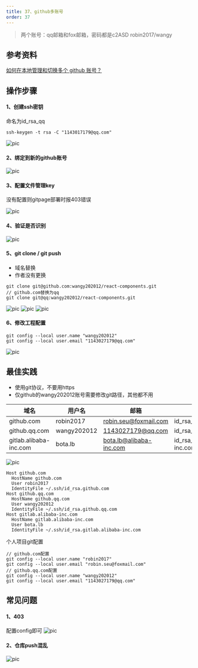 ```yaml
---
title: 37、github多账号
order: 37
---
```

> 两个账号：qq邮箱和fox邮箱，密码都是c2ASD
robin2017/wangy
## 参考资料
[如何在本地管理和切换多个 github 账号？](https://juejin.cn/post/6844903831000596488)   

## 操作步骤
#### 1、创建ssh密钥
命名为id_rsa_qq
```
ssh-keygen -t rsa -C "1143017179@qq.com"
```
![pic](https://robin2017.github.io/frontend-notes/images/rsa.png)

#### 2、绑定到新的github账号
![pic](https://robin2017.github.io/frontend-notes/images/ssh.png)

#### 3、配置文件管理key
没有配置则gitpage部署时报403错误  

![pic](https://robin2017.github.io/frontend-notes/images/sshconfig.png)

#### 4、验证是否识别
![pic](https://robin2017.github.io/frontend-notes/images/sshsuccess.png)

#### 5、git clone / git push
+ 域名替换
+ 作者没有更换
```
git clone git@github.com:wangy202012/react-components.git
// github.com替换为qq
git clone git@qq:wangy202012/react-components.git

```
![pic](https://robin2017.github.io/frontend-notes/images/gitclone.png)
![pic](https://robin2017.github.io/frontend-notes/images/gitpush.png)
![pic](https://robin2017.github.io/frontend-notes/images/author.png)

#### 6、修改工程配置
```
git config --local user.name "wangy202012"      
git config --local user.email "1143027179@qq.com"
```
![pic](https://robin2017.github.io/frontend-notes/images/config.png)

## 最佳实践
+ 使用git协议，不要用https
+ 仅github的wangy202012账号需要修改git路径，其他都不用



域名 | 用户名  | 邮箱|rsa文件
-|-|-|-
github.com | robin2017 |  robin.seu@foxmail.com|id_rsa_github.com.pub	|
github.qq.com | wangy202012 |  1143027179@qq.com|id_rsa_github.qq.com.pub|
gitlab.alibaba-inc.com | bota.lb |  bota.lb@alibaba-inc.com|id_rsa_gitlab.alibaba-inc.com.pub|

 ![pic](https://robin2017.github.io/frontend-notes/images/rsa-all.jpg)

```
Host github.com
  HostName github.com
  User robin2017
  IdentityFile ~/.ssh/id_rsa.github.com
Host github.qq.com
  HostName github.qq.com
  User wangy202012
  IdentityFile ~/.ssh/id_rsa.github.qq.com
Host gitlab.alibaba-inc.com
  HostName gitlab.alibaba-inc.com
  User bota.lb
  IdentityFile ~/.ssh/id_rsa.gitlab.alibaba-inc.com
```

个人项目git配置
```
// github.com配置
git config --local user.name "robin2017"      
git config --local user.email "robin.seu@foxmail.com"
// github.qq.com配置
git config --local user.name "wangy202012"      
git config --local user.email "1143027179@qq.com"
```


## 常见问题
#### 1、403
配置config即可
![pic](https://robin2017.github.io/frontend-notes/images/ssherror.png)

#### 2、仓库push混乱
![pic](https://robin2017.github.io/frontend-notes/images/err.png)